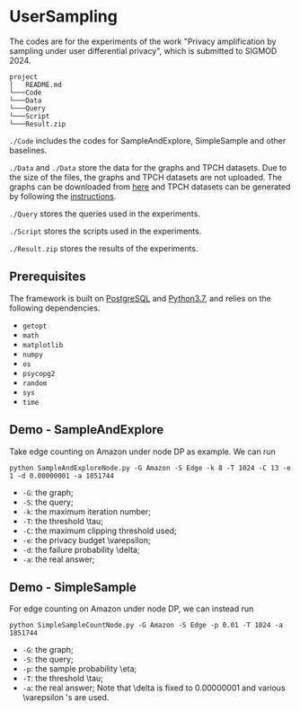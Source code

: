 # UserSampling

The codes are for the experiments of the work "Privacy amplification by sampling under user differential privacy", which is submitted to SIGMOD 2024.

```
project
│   README.md
└───Code
└───Data
└───Query
└───Script
└───Result.zip
```

`./Code` includes the codes for SampleAndExplore, SimpleSample and other baselines.

`./Data` and `./Data` store the data for the graphs and TPCH datasets. Due to the size of the files, the graphs and TPCH datasets are not uploaded. The graphs can be downloaded from [here](https://drive.google.com/file/d/1RFe7Xguh4OvVFbmbWe20o9dnwWUinjGv/view?usp=drive_link) and TPCH datasets can be generated by following the [instructions](https://docs.deistercloud.com/content/Databases.30/TPCH%20Benchmark.90/Data%20generation%20tool.30.xml?embedded=true).

`./Query` stores the queries used in the experiments.

`./Script` stores the scripts used in the experiments.

`./Result.zip` stores the results of the experiments.

## Prerequisites
The framework is built on [PostgreSQL](https://www.postgresql.org/) and [Python3.7](https://www.python.org/downloads/release/python-3713/), and relies on the following dependencies.
* `getopt`
* `math`
* `matplotlib`
* `numpy`
* `os`
* `psycopg2`
* `random`
* `sys`
* `time`

## Demo - SampleAndExplore
Take edge counting on Amazon under node DP as example. We can run
```
python SampleAndExploreNode.py -G Amazon -S Edge -k 8 -T 1024 -C 13 -e 1 -d 0.00000001 -a 1851744
```
 - `-G`: the graph;
 - `-S`: the query;
 - `-k`: the maximum iteration number;
 - `-T`: the threshold \tau;
 - `-C`: the maximum clipping threshold used;
 - `-e`: the privacy budget \varepsilon;
 - `-d`: the failure probability \delta;
 - `-a`: the real answer;

## Demo - SimpleSample
For edge counting on Amazon under node DP, we can instead run
```
python SimpleSampleCountNode.py -G Amazon -S Edge -p 0.01 -T 1024 -a 1851744
```
 - `-G`: the graph;
 - `-S`: the query;
 - `-p`: the sample probability \eta;
 - `-T`: the threshold \tau;
 - `-a`: the real answer;
Note that \delta is fixed to 0.00000001 and various \varepsilon 's are used.
